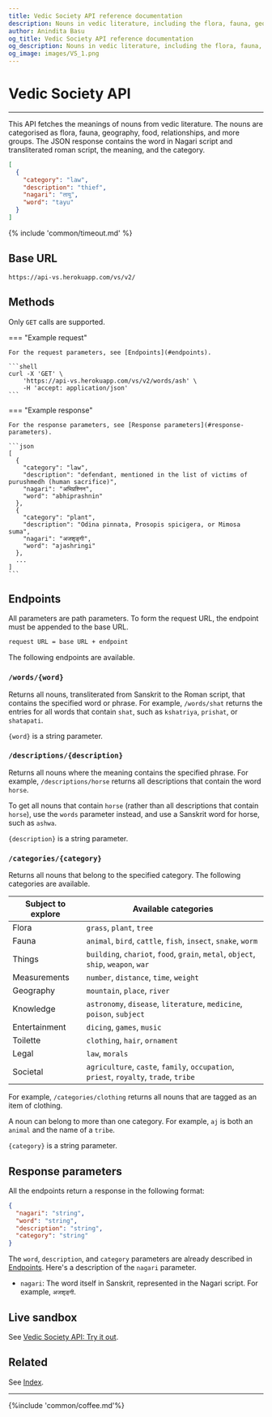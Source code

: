 ```yaml
---
title: Vedic Society API reference documentation
description: Nouns in vedic literature, including the flora, fauna, geography, food, relationships, and objects.
author: Anindita Basu
og_title: Vedic Society API reference documentation
og_description: Nouns in vedic literature, including the flora, fauna, geography, food, relationships, and objects.
og_image: images/VS_1.png
---
```


# Vedic Society API

<hr/>

This API fetches the meanings of nouns from vedic literature.  The nouns are categorised as flora, fauna, geography, food, relationships, and more groups. The JSON response contains the word in Nagari script and transliterated roman script, the meaning, and the category.

```json
[
  {
    "category": "law",
    "description": "thief",
    "nagari": "तायु",
    "word": "tayu"
  }
]
```

{% include 'common/timeout.md' %}

## Base URL

`https://api-vs.herokuapp.com/vs/v2/`

## Methods

Only `GET` calls are supported.

=== "Example request"

    For the request parameters, see [Endpoints](#endpoints).

    ```shell
    curl -X 'GET' \
        'https://api-vs.herokuapp.com/vs/v2/words/ash' \
        -H 'accept: application/json'
    ```

=== "Example response"

    For the response parameters, see [Response parameters](#response-parameters).

    ```json
	[
	  {
	    "category": "law",
	    "description": "defendant, mentioned in the list of victims of purushmedh (human sacrifice)",
	    "nagari": "अभिप्रश्निन",
	    "word": "abhiprashnin"
	  },
	  {
	    "category": "plant",
	    "description": "Odina pinnata, Prosopis spicigera, or Mimosa suma",
	    "nagari": "अजशृङ्गी",
	    "word": "ajashringi"
	  },
	  ...
	]
	```

## Endpoints

All parameters are path parameters. To form the request URL, the endpoint must be appended to the base URL.

```bash
request URL = base URL + endpoint
```

The following endpoints are available. 

### `/words/{word}`

Returns all nouns, transliterated from Sanskrit to the Roman script, that contains the specified word or phrase.  For example, `/words/shat` returns the entries for all words that contain `shat`, such as  `kshatriya`, `prishat`, or `shatapati`.

`{word}` is a string parameter.

### `/descriptions/{description}`

Returns all nouns where the meaning contains the specified phrase.  For example, `/descriptions/horse` returns all descriptions that contain the word `horse`.

To get all nouns that contain `horse` (rather than all descriptions that contain `horse`), use the `words` parameter instead, and use a Sanskrit word for horse, such as `ashwa`.

`{description}` is a string parameter.

### `/categories/{category}`

Returns all nouns that belong to the specified category. The following categories are available.

|  Subject to explore | Available categories |
| --- | --- |
| Flora | `grass`, `plant`, `tree` | 
| Fauna | `animal`, `bird`, `cattle`, `fish`, `insect`, `snake`, `worm` | 
| Things | `building`, `chariot`, `food`, `grain`, `metal`, `object`, `ship`, `weapon`, `war` | 
| Measurements | `number`, `distance`, `time`, `weight` | 
| Geography | `mountain`, `place`, `river` | 
| Knowledge | `astronomy`, `disease`, `literature`, `medicine`, `poison`, `subject` | 
| Entertainment | `dicing`, `games`, `music` | 
| Toilette | `clothing`, `hair`, `ornament` | 
| Legal | `law`, `morals` | 
| Societal | `agriculture`, `caste`, `family`, `occupation`, `priest`, `royalty`, `trade`, `tribe` | 

For example, `/categories/clothing` returns all nouns that are tagged as an item of clothing.

A noun can belong to more than one category. For example, `aj` is both an `animal` and the name of a `tribe`.

`{category}` is a string parameter.

## Response parameters

All the endpoints return a response in the following format:

```json
{
  "nagari": "string",
  "word": "string",
  "description": "string",
  "category": "string"
}
```

The `word`, `description`, and `category` parameters are already described in [Endpoints](#endpoints). Here's a description of the `nagari` parameter.

-  `nagari`: The word itself in Sanskrit, represented in the Nagari script. For example, `अजशृङ्गी`.


## Live sandbox

See [Vedic Society API: Try it out](https://aninditabasu.github.io/indica/openapi_vs.html).

## Related

See [Index](tags.md).

<hr/>

{%include 'common/coffee.md'%}

